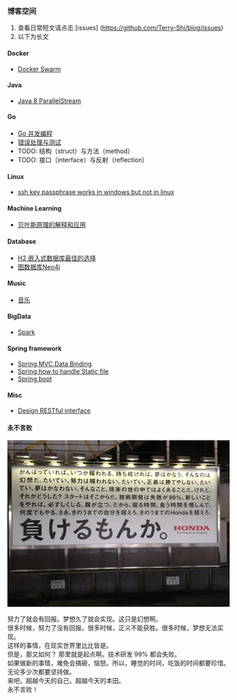 ### 博客空间  
1. 查看日常短文请点击 [issues] (https://github.com/Terry-Shi/blog/issues)
2. 以下为长文

#### Docker
  - [Docker Swarm](docker/Docker_Swarm.md)

#### Java
  - [Java 8 ParallelStream](java/Java8-ParallelStream.md)

#### Go
  - [Go 并发编程](go/go_concurrent_programming.md)
  - [错误处理与测试](go/error_and_exception_handling.md)
  - TODO: 结构（struct）与方法（method）
  - TODO: 接口（interface）与反射（reflection）
  
#### Linux
  - [ssh key passphrase works in windows but not in linux](linux/ssh_key_passphrase.md)
  
#### Machine Learning
  - [贝叶斯原理的解释和应用](machinelearning/NaiveBayesian.md)

#### Database
  - [H2 嵌入式数据库最佳的选择](database/H2.md)
  - [图数据库Neo4j](database/Neo4j.md)

#### Music
  - [音乐](music/Music.md)

#### BigData
  - [Spark](bigdata/Spark.md)

#### Spring framework
  - [Spring MVC Data Binding](spring/Spring-MVC-handle-static-file.md)
  - [Spring how to handle Static file](spring/Spring-MVC-data-binding.md)
  - [Spring boot](spring/Spring-Boot.md)

#### Misc
  - [Design RESTful interface](java/Design-RESTful-interface.md)
  
#### 永不言败
 ![image](https://github.com/Terry-Shi/blog/raw/master/photo/makerumonnka_2.jpg)  
 
努力了就会有回报。梦想久了就会实现。这只是幻想啊。  
很多时候，努力了没有回报。很多时候，正义不能获胜。很多时候，梦想无法实现。  
这样的事情，在现实世界里比比皆是。  
但是，那又如何？ 那里就是起点啊。技术研发 99% 都会失败。  
如果做新的事情，难免会搞砸，恼怒。所以，睡觉的时间，吃饭的时间都要珍惜。无论多少次都要坚持做。  
来吧，超越今天的自己，超越今天的本田。  
永不言败！  


